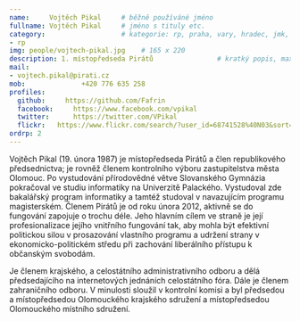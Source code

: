 ```yaml
---
name:     Vojtěch Pikal  	# běžně používáné jméno
fullname: Vojtěch Pikal  	# jméno s tituly etc.
category:                 	# kategorie: rp, praha, vary, hradec, jmk, senat
- rp
img: people/vojtech-pikal.jpg    # 165 x 220
description: 1. místopředseda Pirátů             	# kratký popis, max 160 znaků
mail:
- vojtech.pikal@pirati.cz
mob:			  +420 776 635 258
profiles:
  github:     https://github.com/Fafrin
  facebook: 	https://www.facebook.com/vpikal
  twitter: 		https://twitter.com/VPikal
  flickr:	https://www.flickr.com/search/?user_id=68741528%40N03&sort=date-taken-desc&view_all=1&text=vojt%C4%9Bch%20pikal
ordrp: 2
---
```


Vojtěch Pikal (19. února 1987) je místopředseda Pirátů a člen republikového předsednictva; je rovněž členem kontrolního výboru zastupitelstva města Olomouc. Po vystudování přírodovědné větve Slovanského Gymnázia pokračoval ve studiu informatiky na Univerzitě Palackého. Vystudoval zde bakalářský program informatiky a tamtéž studoval v navazujícím programu magisterském. Členem Pirátů je od roku února 2012, aktivně se do fungování zapojuje o trochu déle. Jeho hlavním cílem ve straně je její profesionalizace jejího vnitřního fungování tak, aby mohla být efektivní politickou silou v prosazování vlastního programu a udržení strany v ekonomicko-politickém středu při zachování liberálního přístupu k občanským svobodám.

Je členem krajského, a celostátního administrativního odboru a dělá předsedajícího na internetových jednáních celostátního fóra. Dále je členem zahraničního odboru. V minulosti sloužil v kontrolní komisi a byl předsedou a místopředsedou Olomouckého krajského sdružení a místopředsedou Olomouckého místního sdružení.
